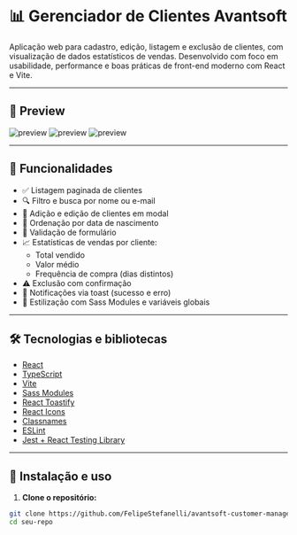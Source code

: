 # 📊 Gerenciador de Clientes Avantsoft

Aplicação web para cadastro, edição, listagem e exclusão de clientes, com visualização de dados estatísticos de vendas. Desenvolvido com foco em usabilidade, performance e boas práticas de front-end moderno com React e Vite.

---

## 📸 Preview

<!-- Substitua o caminho abaixo por uma imagem do projeto (ex: preview.gif ou screenshot.png) -->
![preview](./public/screenshot/Login.png)
![preview](./public/screenshot/Clients.png)
![preview](./public/screenshot/Stats.png)

---

## 🚀 Funcionalidades

- ✅ Listagem paginada de clientes
- 🔍 Filtro e busca por nome ou e-mail
- 📝 Adição e edição de clientes em modal
- 📅 Ordenação por data de nascimento
- 📧 Validação de formulário
- 📈 Estatísticas de vendas por cliente:
  - Total vendido
  - Valor médio
  - Frequência de compra (dias distintos)
- ⚠️ Exclusão com confirmação
- 🍞 Notificações via toast (sucesso e erro)
- 💅 Estilização com Sass Modules e variáveis globais

---

## 🛠️ Tecnologias e bibliotecas

- [React](https://react.dev/)
- [TypeScript](https://www.typescriptlang.org/)
- [Vite](https://vitejs.dev/)
- [Sass Modules](https://sass-lang.com/)
- [React Toastify](https://fkhadra.github.io/react-toastify/)
- [React Icons](https://react-icons.github.io/react-icons/)
- [Classnames](https://www.npmjs.com/package/classnames)
- [ESLint](https://eslint.org/)
- [Jest + React Testing Library](https://testing-library.com/)

---

## 🔧 Instalação e uso

1. **Clone o repositório:**

```bash
git clone https://github.com/FelipeStefanelli/avantsoft-customer-manager.git
cd seu-repo
